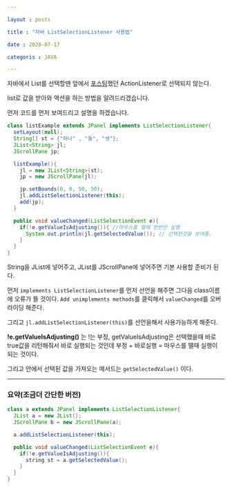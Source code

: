 ```yaml
---

layout : posts

title : "자바 ListSelectionListener 사용법"

date : 2020-07-17

categoris : JAVA

---
```


자바에서 List를 선택할땐 앞에서 [포스팅](https://pkt369.github.io/JavaActionListener/)했던 ActionListener로 선택되지 않는다.

list로 값을 받아와 액션을 하는 방법을 알려드리겠습니다.

먼저 코드를 먼저 보여드리고 설명을 하겠습니다.

```java
class listExample extends JPanel implements ListSelectionListener{
  setLayout(null);
  String[] st = {"하나" , "둘", "셋"};
  JList<String> jl;
  JScrollPane jp;

  listExample(){
    jl = new JList<String>(st);
    jp = new JScrollPane(jl);

    jp.setBounds(0, 0, 50, 50);
    jl.addListSelectionListener(this);
    add(jp);
  }

  public void valueChanged(ListSelectionEvent e){
    if(!e.getValueIsAdjusting()){ //마우스를 땔때 한번만 실행
      System.out.println(jl.getSelectedValue()); // 선택한것을 보여줌.
    }
  }
}
```

String을 JList에 넣어주고, JList를 JScrollPane에 넣어주면 기본 사용할 준비가 된다.

먼저 `implements ListSelectionListener`를 먼저 선언을 해주면 그다음 class이름에 오류가 뜰 것이다.
`Add unimplements methods`를 클릭해서 `valueChanged`를 오버라이딩 해준다.

그리고 `jl.addListSelectionListener(this)`를 선언을해서 사용가능하게 해준다.

**!e.getValueIsAdjusting()** 는 !는 부정, getValueIsAdjusting은 선택했을때 바로 true값을 리턴해줘서 바로 실행되는 것인데 부정 + 바로실행 = 마우스를 땔때 실행이 되는 것이다.

그리고 안에서 선택된 값을 가져오는 메서드는 `getSelectedValue()` 이다.

<hr>

<h3>요약(조금더 간단한 버전)</h3>

```java
class a extends JPanel implements ListSelectionListener{
  JList a = new JList();
  JScrollPane b = new JScrollPane(a);

  a.addListSelectionListener(this);

  public void valueChanged(ListSelectionEvent e){
    if(!e.getValueIsAdjusting()){
      string st = a.getSelectedValue();
    }
  }
}
```
